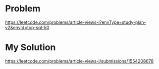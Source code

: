 # Problem
https://leetcode.com/problems/article-views-i?envType=study-plan-v2&envId=top-sql-50

# My Solution
https://leetcode.com/problems/article-views-i/submissions/1554208678